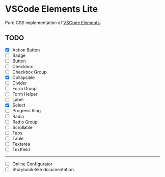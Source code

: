 # VSCode Elements Lite

Pure CSS implementation of [VSCode Elements](https://vscode-elements.github.io).

## TODO

- [x] Action Button
- [ ] Badge
- [ ] Button
- [ ] Checkbox
- [ ] Checkbox Group
- [x] Collapsible
- [ ] Divider
- [ ] Form Group
- [ ] Form Helper
- [ ] Label
- [x] Select
- [ ] Progress Ring
- [ ] Radio
- [ ] Radio Group
- [ ] Scrollable
- [ ] Tabs
- [ ] Table
- [ ] Textarea
- [ ] Textfield

---

- [ ] Online Configurator
- [ ] Storybook-like documentation
